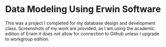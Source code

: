# Data Modeling Using Erwin Software
This was a project I completed for my database design and development class.
Screenshots of my work are provided, as I am using the academic edition of Erwin it does not allow for connection to Github unless I upgrade to workgroup edition.

